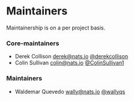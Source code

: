 # Maintainers

Maintainership is on a per project basis.

### Core-maintainers
  - Derek Collison <derek@nats.io> [@derekcollison](https://github.com/derekcollison)
  - Colin Sullivan <colin@nats.io> [@ColinSullivan1](https://github.com/ColinSullivan1)
  
### Maintainers
  - Waldemar Quevedo <wally@nats.io> [@wallyqs](https://github.com/wallyqs)
